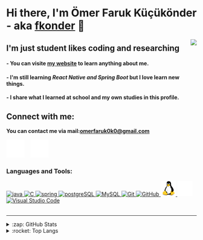 # Hi there, I'm Ömer Faruk Küçükönder - aka [fkonder][github] 👋 
<img align="right" src="https://visitor-badge.laobi.icu/badge?page_id=fkonder.fkonder">

## I'm just student likes coding and researching

#### - You can visite [my website][website] to learn anything about me.
#### - I'm still learning *React Native and Spring Boot* but I love learn new things.
#### - I share what I learned at school and my own studies in this profile.

## Connect with me:

**You can contact me via mail:omerfaruk0k0@gmail.com**

[![website](./img/linkedin-dark.svg)](https://www.linkedin.com/in/%C3%B6mer-faruk-k%C3%BC%C3%A7%C3%BCk%C3%B6nder-69642b1bb#gh-light-mode-only#gh-dark-mode-only)
&nbsp;&nbsp;
[![website](./img/instagram-dark.svg)](https://instagram.com/omerfaruk.k0)

### Languages and Tools:




  <a href="https://www.java.com/" target="_blank" rel="noreferrer">
    <img src="https://upload.wikimedia.org/wikipedia/tr/2/2e/Java_Logo.svg" alt="java" width="40" height="40"/>
  </a>
  <a href="https://en.wikipedia.org/wiki/C_(programming_language)" target="_blank" rel="noreferrer">
    <img src="https://cdn.jsdelivr.net/gh/devicons/devicon/icons/c/c-original.svg"  alt="C" width="40" height="40"/>
  </a>
  <a href="https://spring.io/" target="_blank" rel="noreferrer">
    <img src="https://spring.io/images/spring-logo-9146a4d3298760c2e7e49595184e1975.svg" alt="spring" width="60" height="40"/>
  </a>
  <a href="https://www.postgresql.org/" target="_blank" rel="noreferrer">
    <img src="https://www.postgresql.org/media/img/about/press/elephant.png" alt="postgreSQL" width="40" height="40"/>
  </a>
  <a href="https://www.mysql.com" target="_blank" rel="noreferrer">
    <img src="https://cdn.jsdelivr.net/gh/devicons/devicon/icons/mysql/mysql-original.svg"  alt="MySQL" width="40" height="40"/>
  </a>
  <a href="https://git-scm.com" target="_blank" rel="noreferrer">
    <img src="https://cdn.jsdelivr.net/gh/devicons/devicon/icons/git/git-original.svg"  alt="Git" width="40" height="40"/>
  </a>
  <a href="https://github.com/fkonder" target="_blank" rel="noreferrer">
    <img src="https://user-images.githubusercontent.com/3369400/139447912-e0f43f33-6d9f-45f8-be46-2df5bbc91289.png"  alt="GitHub" width="40" height="40"/>
  </a>
  <a href="https://www.linux.org/" target="_blank" rel="noreferrer">
    <img src="https://raw.githubusercontent.com/devicons/devicon/master/icons/linux/linux-original.svg" alt="linux" width="40" height="40"/>
  </a>
  <a href="" target="_blank" rel="noreferrer">
    <img src="./img/terminal-dark.svg"  alt="Terminal" width="40" height="40"/>
  </a>
  <a href="https://code.visualstudio.com" target="_blank" rel="noreferrer">
    <img src="https://cdn.jsdelivr.net/gh/devicons/devicon/icons/vscode/vscode-original.svg"  alt="Visual Studio Code" width="40" height="40"/>
  </a>

<br />
<br />

---

<details>
  <summary>:zap: GitHub Stats</summary>
 <img align="left" alt="fkonders's GitHub Stats" src="https://github-readme-stats.vercel.app/api?username=fkonder&show_icons=true&hide_border=false&title_color=ff652f&icon_color=FFE400&bg_color=09131B&text_color=ffffff&border_color=0c1a25" />
  

</details>

<details>
  <summary>:rocket: Top Langs</summary>
  
  <img align="left" alt="fkonders's GitHub Stats" src="https://github-readme-stats-eight-theta.vercel.app/api/top-langs/?username=fkonder&layout=compact&langs_count=8&theme=tokyonight" />
  
</details>



[website]: https://fkonder.dev
[github]: https://github.com/fkonder 
[instagram]: https://instagram.com/omerfaruk.k0
[linkedin]: https://www.linkedin.com/in/%C3%B6mer-faruk-k%C3%BC%C3%A7%C3%BCk%C3%B6nder-69642b1bb/
